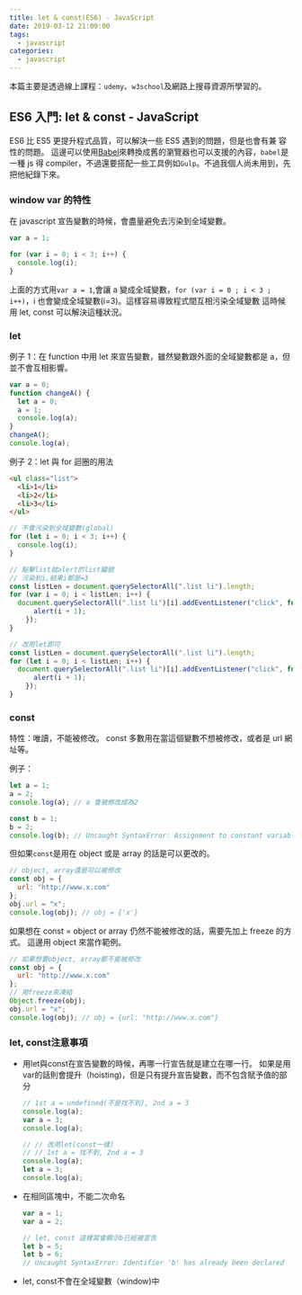 ```yaml
---
title: let & const(ES6) - JavaScript
date: 2019-03-12 21:00:00
tags:
  - javascript
categories:
  - javascript
---
```


本篇主要是透過線上課程：`udemy`、`w3school`及網路上搜尋資源所學習的。

## ES6 入門: let & const - JavaScript

ES6 比 ES5 更提升程式品質，可以解決一些 ES5 遇到的問題，但是也會有兼 容性的問題。
這邊可以使用[Babel](https://babeljs.io/)來轉換成舊的瀏覽器也可以支援的內容，`babel`是一種 js 得 compiler，不過還要搭配一些工具例如`Gulp`。不過我個人尚未用到，先把他紀錄下來。


### window var 的特性

在 javascript 宣告變數的時候，會盡量避免去污染到全域變數。

```js
var a = 1;

for (var i = 0; i < 3; i++) {
  console.log(i);
}
```

上面的方式用`var a = 1`,會讓 a 變成全域變數，`for (var i = 0 ; i < 3 ; i++)`，i 也會變成全域變數(i=3)。這樣容易導致程式間互相污染全域變數
這時候用 let, const 可以解決這種狀況。

### let

例子 1：在 function 中用 let 來宣告變數，雖然變數跟外面的全域變數都是 a，但並不會互相影響。

```js
var a = 0;
function changeA() {
  let a = 0;
  a = 1;
  console.log(a);
}
changeA();
console.log(a);
```

例子 2：let 與 for 迴圈的用法

```html
<ul class="list">
  <li>1</li>
  <li>2</li>
  <li>3</li>
</ul>
```

```js
// 不會污染到全域變數(global)
for (let i = 0; i < 3; i++) {
  console.log(i);
}

// 點擊list就alert的list編號
// 污染到i,結果i都是=3
const listLen = document.querySelectorAll(".list li").length;
for (var i = 0; i < listLen; i++) {
  document.querySelectorAll(".list li")[i].addEventListener("click", function() {
      alert(i + 1);
    });
}

// 改用let即可
const listLen = document.querySelectorAll(".list li").length;
for (let i = 0; i < listLen; i++) {
  document.querySelectorAll(".list li")[i].addEventListener("click", function() {
      alert(i + 1);
    });
}
```

### const

特性：唯讀，不能被修改。
const 多數用在當這個變數不想被修改，或者是 url 網址等。

例子：

```js
let a = 1;
a = 2;
console.log(a); // a 會被修改成為2

const b = 1;
b = 2;
console.log(b); // Uncaught SyntaxError: Assignment to constant variable.
```

但如果`const`是用在 object 或是 array 的話是可以更改的。

```js
// object, array還是可以被修改
const obj = {
  url: "http://www.x.com"
};
obj.url = "x";
console.log(obj); // obj = {'x'}
```

如果想在 const = object or array 仍然不能被修改的話，需要先加上 freeze 的方式。
這邊用 object 來當作範例。

```js
// 如果想要object, array都不能被修改
const obj = {
  url: "http://www.x.com"
};
// 用freeze來凍結
Object.freeze(obj);
obj.url = "x";
console.log(obj); // obj = {url: "http://www.x.com"}
```

### let, const注意事項
- 用let與const在宣告變數的時候，再哪一行宣告就是建立在哪一行。
    如果是用var的話則會提升（hoisting)，但是只有提升宣告變數，而不包含賦予值的部分

    ```js
    // 1st a = undefined(不是找不到), 2nd a = 3
    console.log(a);
    var a = 3;
    console.log(a);
    ```


    ```js
    // // 改用let(const一樣)
    // // 1st a = 找不到, 2nd a = 3
    console.log(a);
    let a = 3;
    console.log(a);
    ```

- 在相同區塊中，不能二次命名

    ```js
    var a = 1;
    var a = 2;

    // let, const 這樣寫會顯示b已經被宣告 
    let b = 5;
    let b = 6;
    // Uncaught SyntaxError: Identifier 'b' has already been declared
    ```

- let, const不會在全域變數（window)中
